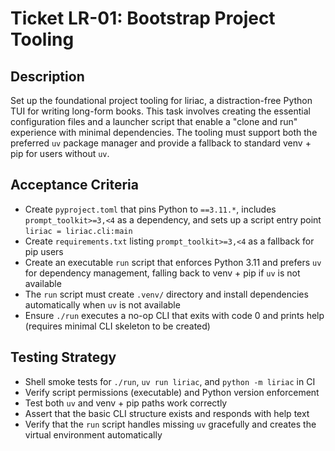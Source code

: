 # Ticket LR-01: Bootstrap Project Tooling

## Description
Set up the foundational project tooling for liriac, a distraction-free Python TUI for writing long-form books. This task involves creating the essential configuration files and a launcher script that enable a "clone and run" experience with minimal dependencies. The tooling must support both the preferred `uv` package manager and provide a fallback to standard venv + pip for users without `uv`.

## Acceptance Criteria
- Create `pyproject.toml` that pins Python to `==3.11.*`, includes `prompt_toolkit>=3,<4` as a dependency, and sets up a script entry point `liriac = liriac.cli:main`
- Create `requirements.txt` listing `prompt_toolkit>=3,<4` as a fallback for pip users
- Create an executable `run` script that enforces Python 3.11 and prefers `uv` for dependency management, falling back to venv + pip if `uv` is not available
- The `run` script must create `.venv/` directory and install dependencies automatically when `uv` is not available
- Ensure `./run` executes a no-op CLI that exits with code 0 and prints help (requires minimal CLI skeleton to be created)

## Testing Strategy
- Shell smoke tests for `./run`, `uv run liriac`, and `python -m liriac` in CI
- Verify script permissions (executable) and Python version enforcement
- Test both `uv` and venv + pip paths work correctly
- Assert that the basic CLI structure exists and responds with help text
- Verify that the `run` script handles missing `uv` gracefully and creates the virtual environment automatically